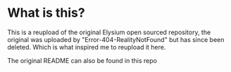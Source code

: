 # What is this?

This is a reupload of the original Elysium open sourced repository, the original was uploaded by "Error-404-RealityNotFound" but has since been deleted. Which is what inspired me to reupload it here.

The original README can also be found in this repo
